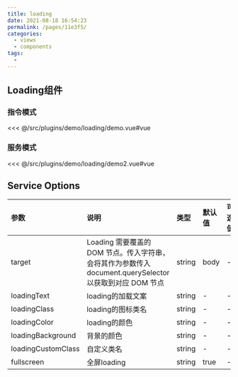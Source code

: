 ```yaml
---
title: loading
date: 2021-08-18 16:54:23
permalink: /pages/11e3f5/
categories:
  - views
  - components
tags:
  - 
---
```

## Loading组件

### 指令模式

<InitDemoBlock>
  <loading-demo/>
</InitDemoBlock>

<<< @/src/plugins/demo/loading/demo.vue#vue

### 服务模式

<InitDemoBlock>
  <loading-demo2/>
</InitDemoBlock>

<<< @/src/plugins/demo/loading/demo2.vue#vue



## Service Options

参数	| 说明	| 类型	| 默认值	| 可选值
:--- | :---| :--- | :--- | :---
target | Loading 需要覆盖的 DOM 节点。传入字符串，会将其作为参数传入 document.querySelector以获取到对应 DOM 节点 | string | body | -
loadingText | loading的加载文案 | string | - | -
loadingClass | loading的图标类名 | string | - | -
loadingColor | loading的颜色 | string | - | -
loadingBackground | 背景的颜色 | string | - | -
loadingCustomClass | 自定义类名 | string | - | -
fullscreen | 全屏loading | string | true | -